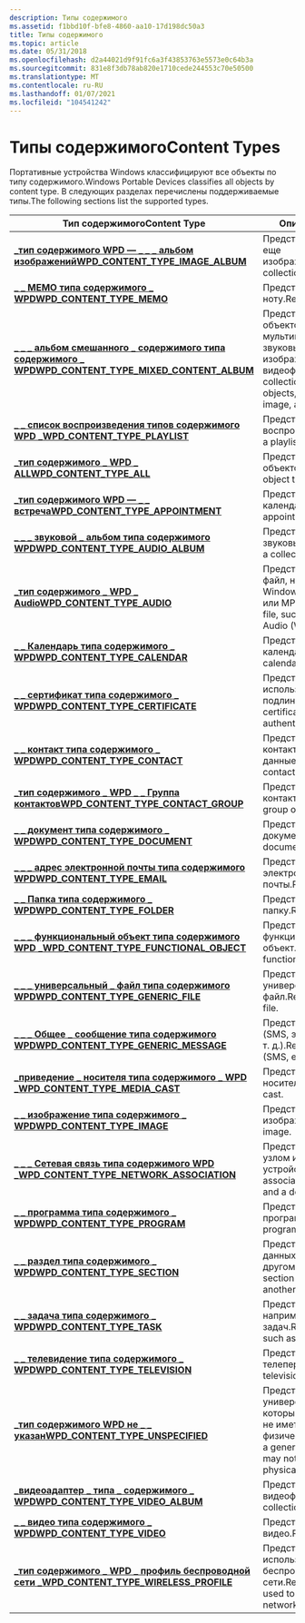 ```yaml
---
description: Типы содержимого
ms.assetid: f1bbd10f-bfe8-4860-aa10-17d198dc50a3
title: Типы содержимого
ms.topic: article
ms.date: 05/31/2018
ms.openlocfilehash: d2a44021d9f91fc6a3f43853763e5573e0c64b3a
ms.sourcegitcommit: 831e8f3db78ab820e1710cede244553c70e50500
ms.translationtype: MT
ms.contentlocale: ru-RU
ms.lasthandoff: 01/07/2021
ms.locfileid: "104541242"
---
```

# <a name="content-types"></a><span data-ttu-id="1490e-103">Типы содержимого</span><span class="sxs-lookup"><span data-stu-id="1490e-103">Content Types</span></span>

<span data-ttu-id="1490e-104">Портативные устройства Windows классифицируют все объекты по типу содержимого.</span><span class="sxs-lookup"><span data-stu-id="1490e-104">Windows Portable Devices classifies all objects by content type.</span></span> <span data-ttu-id="1490e-105">В следующих разделах перечислены поддерживаемые типы.</span><span class="sxs-lookup"><span data-stu-id="1490e-105">The following sections list the supported types.</span></span>



| <span data-ttu-id="1490e-106">Тип содержимого</span><span class="sxs-lookup"><span data-stu-id="1490e-106">Content Type</span></span>                                                                              | <span data-ttu-id="1490e-107">Описание</span><span class="sxs-lookup"><span data-stu-id="1490e-107">Description</span></span>                                                                                 |
|-------------------------------------------------------------------------------------------|---------------------------------------------------------------------------------------------|
| [<span data-ttu-id="1490e-108">**\_тип содержимого WPD — \_ \_ \_ альбом изображений**</span><span class="sxs-lookup"><span data-stu-id="1490e-108">**WPD\_CONTENT\_TYPE\_IMAGE\_ALBUM**</span></span>](wpd-content-type-image-album.md)                  | <span data-ttu-id="1490e-109">Представляет коллекцию еще изображений.</span><span class="sxs-lookup"><span data-stu-id="1490e-109">Represents a collection of still images.</span></span>                                                    |
| [<span data-ttu-id="1490e-110">**\_ \_ МЕМО типа содержимого \_ WPD**</span><span class="sxs-lookup"><span data-stu-id="1490e-110">**WPD\_CONTENT\_TYPE\_MEMO**</span></span>](wpd-content-type-memo.md)                                 | <span data-ttu-id="1490e-111">Представляет ноту.</span><span class="sxs-lookup"><span data-stu-id="1490e-111">Represents a memo.</span></span>                                                                          |
| [<span data-ttu-id="1490e-112">**\_ \_ \_ альбом смешанного \_ содержимого типа содержимого \_ WPD**</span><span class="sxs-lookup"><span data-stu-id="1490e-112">**WPD\_CONTENT\_TYPE\_MIXED\_CONTENT\_ALBUM**</span></span>](wpd-content-type-mixed-content-album.md) | <span data-ttu-id="1490e-113">Представляет коллекцию объектов смешанного мультимедиа, например звуковых файлов, изображений и видеофайлов.</span><span class="sxs-lookup"><span data-stu-id="1490e-113">Represents a collection of mixed media objects, for example, audio, image, and video files.</span></span> |
| [<span data-ttu-id="1490e-114">**\_ \_ список воспроизведения типов содержимого WPD \_**</span><span class="sxs-lookup"><span data-stu-id="1490e-114">**WPD\_CONTENT\_TYPE\_PLAYLIST**</span></span>](wpd-content-type-playlist.md)                         | <span data-ttu-id="1490e-115">Представляет список воспроизведения.</span><span class="sxs-lookup"><span data-stu-id="1490e-115">Represents a playlist.</span></span>                                                                      |
| [<span data-ttu-id="1490e-116">**\_тип содержимого \_ WPD \_ ALL**</span><span class="sxs-lookup"><span data-stu-id="1490e-116">**WPD\_CONTENT\_TYPE\_ALL**</span></span>](wpd-content-type-all.md)                                   | <span data-ttu-id="1490e-117">Представляет все типы объектов.</span><span class="sxs-lookup"><span data-stu-id="1490e-117">Represents all object types.</span></span>                                                                |
| [<span data-ttu-id="1490e-118">**\_тип содержимого WPD — \_ \_ встреча**</span><span class="sxs-lookup"><span data-stu-id="1490e-118">**WPD\_CONTENT\_TYPE\_APPOINTMENT**</span></span>](wpd-content-type-appointment.md)                   | <span data-ttu-id="1490e-119">Представляет встречу в календаре.</span><span class="sxs-lookup"><span data-stu-id="1490e-119">Represents an appointment in a calendar.</span></span>                                                    |
| [<span data-ttu-id="1490e-120">**\_ \_ \_ звуковой \_ альбом типа содержимого WPD**</span><span class="sxs-lookup"><span data-stu-id="1490e-120">**WPD\_CONTENT\_TYPE\_AUDIO\_ALBUM**</span></span>](wpd-content-type-audio-album.md)                  | <span data-ttu-id="1490e-121">Представляет коллекцию звуковых файлов.</span><span class="sxs-lookup"><span data-stu-id="1490e-121">Represents a collection of audio files.</span></span>                                                     |
| [<span data-ttu-id="1490e-122">**\_тип содержимого \_ WPD \_ Audio**</span><span class="sxs-lookup"><span data-stu-id="1490e-122">**WPD\_CONTENT\_TYPE\_AUDIO**</span></span>](wpd-content-type-audio.md)                               | <span data-ttu-id="1490e-123">Представляет звуковой файл, например файл Windows Media Audio (WMA) или MP3.</span><span class="sxs-lookup"><span data-stu-id="1490e-123">Represents an audio file, such as a Windows Media Audio (WMA) or MP3 file.</span></span>                  |
| [<span data-ttu-id="1490e-124">**\_ \_ Календарь типа содержимого \_ WPD**</span><span class="sxs-lookup"><span data-stu-id="1490e-124">**WPD\_CONTENT\_TYPE\_CALENDAR**</span></span>](wpd-content-type-calendar.md)                         | <span data-ttu-id="1490e-125">Представляет календарь.</span><span class="sxs-lookup"><span data-stu-id="1490e-125">Represents a calendar.</span></span>                                                                      |
| [<span data-ttu-id="1490e-126">**\_ \_ сертификат типа содержимого \_ WPD**</span><span class="sxs-lookup"><span data-stu-id="1490e-126">**WPD\_CONTENT\_TYPE\_CERTIFICATE**</span></span>](wpd-content-type-certificate.md)                   | <span data-ttu-id="1490e-127">Представляет сертификат, используемый для проверки подлинности.</span><span class="sxs-lookup"><span data-stu-id="1490e-127">Represents a certificate used for authentication.</span></span>                                           |
| [<span data-ttu-id="1490e-128">**\_ \_ контакт типа содержимого \_ WPD**</span><span class="sxs-lookup"><span data-stu-id="1490e-128">**WPD\_CONTENT\_TYPE\_CONTACT**</span></span>](wpd-content-type-contact.md)                           | <span data-ttu-id="1490e-129">Представляет личные контактные данные.</span><span class="sxs-lookup"><span data-stu-id="1490e-129">Represents personal contact data.</span></span>                                                           |
| [<span data-ttu-id="1490e-130">**\_тип содержимого \_ WPD \_ \_ Группа контактов**</span><span class="sxs-lookup"><span data-stu-id="1490e-130">**WPD\_CONTENT\_TYPE\_CONTACT\_GROUP**</span></span>](wpd-content-type-contact-group.md)              | <span data-ttu-id="1490e-131">Представляет группу контактов.</span><span class="sxs-lookup"><span data-stu-id="1490e-131">Represents a group of contacts.</span></span>                                                             |
| [<span data-ttu-id="1490e-132">**\_ \_ документ типа содержимого \_ WPD**</span><span class="sxs-lookup"><span data-stu-id="1490e-132">**WPD\_CONTENT\_TYPE\_DOCUMENT**</span></span>](wpd-content-type-document.md)                         | <span data-ttu-id="1490e-133">Представляет документ.</span><span class="sxs-lookup"><span data-stu-id="1490e-133">Represents a document.</span></span>                                                                      |
| [<span data-ttu-id="1490e-134">**\_ \_ \_ адрес электронной почты типа содержимого WPD**</span><span class="sxs-lookup"><span data-stu-id="1490e-134">**WPD\_CONTENT\_TYPE\_EMAIL**</span></span>](wpd-content-type-email.md)                               | <span data-ttu-id="1490e-135">Представляет сообщение электронной почты.</span><span class="sxs-lookup"><span data-stu-id="1490e-135">Represents an e-mail.</span></span>                                                                       |
| [<span data-ttu-id="1490e-136">**\_ \_ Папка типа содержимого \_ WPD**</span><span class="sxs-lookup"><span data-stu-id="1490e-136">**WPD\_CONTENT\_TYPE\_FOLDER**</span></span>](wpd-content-type-folder.md)                             | <span data-ttu-id="1490e-137">Представляет папку.</span><span class="sxs-lookup"><span data-stu-id="1490e-137">Represents a folder.</span></span>                                                                        |
| [<span data-ttu-id="1490e-138">**\_ \_ \_ функциональный объект типа содержимого WPD \_**</span><span class="sxs-lookup"><span data-stu-id="1490e-138">**WPD\_CONTENT\_TYPE\_FUNCTIONAL\_OBJECT**</span></span>](wpd-content-type-functional-object.md)      | <span data-ttu-id="1490e-139">Представляет функциональный объект.</span><span class="sxs-lookup"><span data-stu-id="1490e-139">Represents a functional object.</span></span>                                                             |
| [<span data-ttu-id="1490e-140">**\_ \_ \_ универсальный \_ файл типа содержимого WPD**</span><span class="sxs-lookup"><span data-stu-id="1490e-140">**WPD\_CONTENT\_TYPE\_GENERIC\_FILE**</span></span>](wpd-content-type-generic-file.md)                | <span data-ttu-id="1490e-141">Представляет универсальный файл.</span><span class="sxs-lookup"><span data-stu-id="1490e-141">Represents a generic file.</span></span>                                                                  |
| [<span data-ttu-id="1490e-142">**\_ \_ \_ Общее \_ сообщение типа содержимого WPD**</span><span class="sxs-lookup"><span data-stu-id="1490e-142">**WPD\_CONTENT\_TYPE\_GENERIC\_MESSAGE**</span></span>](wpd-content-type-generic-message.md)          | <span data-ttu-id="1490e-143">Представляет сообщение (SMS, электронная почта и т. д.).</span><span class="sxs-lookup"><span data-stu-id="1490e-143">Represents a message (SMS, e-mail, and so on).</span></span>                                              |
| [<span data-ttu-id="1490e-144">**\_приведение \_ носителя типа содержимого \_ WPD \_**</span><span class="sxs-lookup"><span data-stu-id="1490e-144">**WPD\_CONTENT\_TYPE\_MEDIA\_CAST**</span></span>](wpd-content-type-media-cast.md)                    | <span data-ttu-id="1490e-145">Представляет приведение носителя.</span><span class="sxs-lookup"><span data-stu-id="1490e-145">Represents a media cast.</span></span>                                                                    |
| [<span data-ttu-id="1490e-146">**\_ \_ изображение типа содержимого \_ WPD**</span><span class="sxs-lookup"><span data-stu-id="1490e-146">**WPD\_CONTENT\_TYPE\_IMAGE**</span></span>](wpd-content-type-image.md)                               | <span data-ttu-id="1490e-147">Представляет изображение.</span><span class="sxs-lookup"><span data-stu-id="1490e-147">Represents an image.</span></span>                                                                        |
| [<span data-ttu-id="1490e-148">**\_ \_ \_ Сетевая связь типа содержимого WPD \_**</span><span class="sxs-lookup"><span data-stu-id="1490e-148">**WPD\_CONTENT\_TYPE\_NETWORK\_ASSOCIATION**</span></span>](wpd-content-type-network-association.md)  | <span data-ttu-id="1490e-149">Представляет связь между узлом и устройством.</span><span class="sxs-lookup"><span data-stu-id="1490e-149">Represents an association between a host and a device.</span></span>                                      |
| [<span data-ttu-id="1490e-150">**\_ \_ программа типа содержимого \_ WPD**</span><span class="sxs-lookup"><span data-stu-id="1490e-150">**WPD\_CONTENT\_TYPE\_PROGRAM**</span></span>](wpd-content-type-program.md)                           | <span data-ttu-id="1490e-151">Представляет программу.</span><span class="sxs-lookup"><span data-stu-id="1490e-151">Represents a program.</span></span>                                                                       |
| [<span data-ttu-id="1490e-152">**\_ \_ раздел типа содержимого \_ WPD**</span><span class="sxs-lookup"><span data-stu-id="1490e-152">**WPD\_CONTENT\_TYPE\_SECTION**</span></span>](wpd-content-type-section.md)                           | <span data-ttu-id="1490e-153">Представляет раздел данных, содержащихся в другом объекте.</span><span class="sxs-lookup"><span data-stu-id="1490e-153">Represents a section of data contained in another object.</span></span>                                   |
| [<span data-ttu-id="1490e-154">**\_ \_ задача типа содержимого \_ WPD**</span><span class="sxs-lookup"><span data-stu-id="1490e-154">**WPD\_CONTENT\_TYPE\_TASK**</span></span>](wpd-content-type-task.md)                                 | <span data-ttu-id="1490e-155">Представляет задачу, например элемент в списке задач.</span><span class="sxs-lookup"><span data-stu-id="1490e-155">Represents a task, such as an item in a to-do list.</span></span>                                         |
| [<span data-ttu-id="1490e-156">**\_ \_ телевидение типа содержимого \_ WPD**</span><span class="sxs-lookup"><span data-stu-id="1490e-156">**WPD\_CONTENT\_TYPE\_TELEVISION**</span></span>](wpd-content-type-television.md)                     | <span data-ttu-id="1490e-157">Представляет запись телепередач.</span><span class="sxs-lookup"><span data-stu-id="1490e-157">Represents a television recording.</span></span>                                                          |
| [<span data-ttu-id="1490e-158">**\_тип содержимого WPD не \_ \_ указан**</span><span class="sxs-lookup"><span data-stu-id="1490e-158">**WPD\_CONTENT\_TYPE\_UNSPECIFIED**</span></span>](wpd-content-type-unspecified.md)                   | <span data-ttu-id="1490e-159">Представляет универсальный объект, который может иметь или не иметь базовый физический файл.</span><span class="sxs-lookup"><span data-stu-id="1490e-159">Represents a generic object that may or may not have an underlying physical file.</span></span>           |
| [<span data-ttu-id="1490e-160">**\_видеоадаптер \_ типа \_ содержимого \_ WPD**</span><span class="sxs-lookup"><span data-stu-id="1490e-160">**WPD\_CONTENT\_TYPE\_VIDEO\_ALBUM**</span></span>](wpd-content-type-video-album.md)                  | <span data-ttu-id="1490e-161">Представляет коллекцию видеофайлов.</span><span class="sxs-lookup"><span data-stu-id="1490e-161">Represents a collection of video files.</span></span>                                                     |
| [<span data-ttu-id="1490e-162">**\_ \_ видео типа содержимого \_ WPD**</span><span class="sxs-lookup"><span data-stu-id="1490e-162">**WPD\_CONTENT\_TYPE\_VIDEO**</span></span>](wpd-content-type-video.md)                               | <span data-ttu-id="1490e-163">Представляет видео.</span><span class="sxs-lookup"><span data-stu-id="1490e-163">Represents a video.</span></span>                                                                         |
| [<span data-ttu-id="1490e-164">**\_тип содержимого \_ WPD \_ профиль беспроводной сети \_**</span><span class="sxs-lookup"><span data-stu-id="1490e-164">**WPD\_CONTENT\_TYPE\_WIRELESS\_PROFILE**</span></span>](wpd-content-type-wireless-profile.md)        | <span data-ttu-id="1490e-165">Представляет сведения, используемые для доступа к беспроводной сети.</span><span class="sxs-lookup"><span data-stu-id="1490e-165">Represents information used to access a wireless network.</span></span>                                   |



 

 

 




